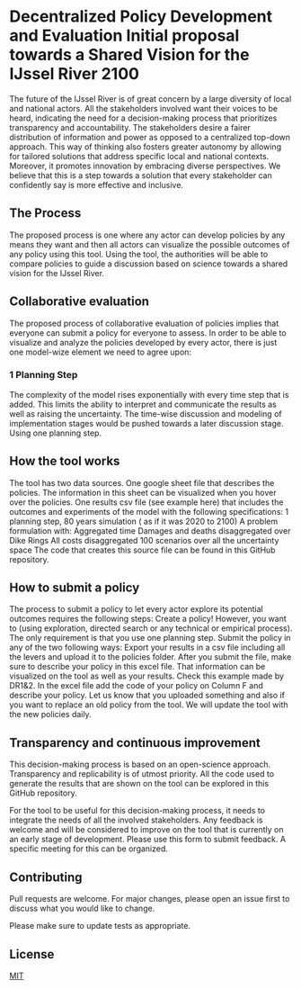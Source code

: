 # Decentralized Policy Development and Evaluation Initial proposal towards a Shared Vision for the IJssel River 2100

The future of the IJssel River is of great concern by a large diversity of local and national actors. All the stakeholders involved want their voices to be heard, indicating the need for a decision-making process that prioritizes transparency and accountability. The stakeholders desire a fairer distribution of information and power as opposed to a centralized top-down approach. This way of thinking also fosters greater autonomy by allowing for tailored solutions that address specific local and national contexts. Moreover, it promotes innovation by embracing diverse perspectives. We believe that this is a step towards a solution that every stakeholder can confidently say is more effective and inclusive.

## The Process
The proposed process is one where any actor can develop policies by any means they want and then all actors can visualize the possible outcomes of any policy using this tool. Using the tool, the authorities will be able to compare policies to guide a discussion based on science towards a shared vision for the IJssel River.

## Collaborative evaluation
The proposed process of collaborative evaluation of policies implies that everyone can submit a policy for everyone to assess. In order to be able to visualize and analyze the policies developed by every actor, there is just one model-wize element we need to agree upon: 
### 1 Planning Step 
The complexity of the model rises exponentially with every time step that is added. This limits the ability to interpret and communicate the results as well as raising the uncertainty. The time-wise discussion and modeling of implementation stages would be pushed towards a later discussion stage. Using one planning step.

## How the tool works
The tool has two data sources. One google sheet file that describes the policies. The information in this sheet can be visualized when you hover over the policies. One results csv file (see example here) that includes the outcomes and experiments of the model with the following specifications: 1 planning step, 80 years simulation ( as if it was 2020 to 2100) A problem formulation with: Aggregated time Damages and deaths disaggregated over Dike Rings All costs disaggregated 100 scenarios over all the uncertainty space The code that creates this source file can be found in this GitHub repository.

## How to submit a policy
The process to submit a policy to let every actor explore its potential outcomes requires the following steps: Create a policy! However, you want to (using exploration, directed search or any technical or empirical process). The only requirement is that you use one planning step. Submit the policy in any of the two following ways: Export your results in a csv file including all the levers and upload it to the policies folder. After you submit the file, make sure to describe your policy in this excel file. That information can be visualized on the tool as well as your results. Check this example made by DR1&2. In the excel file add the code of your policy on Column F and describe your policy. Let us know that you uploaded something and also if you want to replace an old policy from the tool. We will update the tool with the new policies daily.

## Transparency and continuous improvement
This decision-making process is based on an open-science approach. Transparency and replicability is of utmost priority. All the code used to generate the results that are shown on the tool can be explored in this GitHub repository.

For the tool to be useful for this decision-making process, it needs to integrate the needs of all the involved stakeholders. Any feedback is welcome and will be considered to improve on the tool that is currently on an early stage of development. Please use this form to submit feedback. A specific meeting for this can be organized.
## Contributing

Pull requests are welcome. For major changes, please open an issue first
to discuss what you would like to change.

Please make sure to update tests as appropriate.

## License

[MIT](https://choosealicense.com/licenses/mit/)
